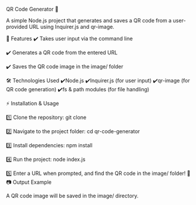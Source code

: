 QR Code Generator 🚀 

A simple Node.js project that generates and saves a QR code from a user-provided URL using Inquirer.js and qr-image.

📌 Features
✔️ Takes user input via the command line

✔️ Generates a QR code from the entered URL

✔️ Saves the QR code image in the image/ folder
  
🛠️ Technologies Used
✔️Node.js
✔️Inquirer.js (for user input)
✔️qr-image (for QR code generation)
✔️fs & path modules (for file handling)


⚡ Installation & Usage

1️⃣ Clone the repository:
git clone <your-repo-link>

2️⃣ Navigate to the project folder:
cd qr-code-generator

3️⃣ Install dependencies:
npm install

4️⃣ Run the project:
node index.js

5️⃣ Enter a URL when prompted, and find the QR code in the image/ folder! 🎉
📷 Output Example

A QR code image will be saved in the image/ directory.

